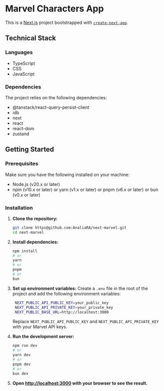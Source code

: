 # Marvel Characters App

This is a [Next.js](https://nextjs.org) project bootstrapped with [`create-next-app`](https://nextjs.org/docs/app/api-reference/cli/create-next-app).

## Technical Stack
### Languages
- TypeScript
- CSS
- JavaScript
### Dependencies
The project relies on the following dependencies:
- @tanstack/react-query-persist-client
- idb
- next
- react
- react-dom
- zustand

## Getting Started
### Prerequisites
Make sure you have the following installed on your machine:
- Node.js (v20.x or later)
- npm (v10.x or later) or yarn (v1.x or later) or pnpm (v6.x or later) or bun (v0.x or later)

### Installation
1. **Clone the repository:**

   ```bash
   git clone https@github.com:AnaliaRA/next-marvel.git
   cd next-marvel

2. **Install dependencies:**

    ```bash
    npm install
    # or
    yarn
    # or
    pnpm
    # or
    bun
    ```
   
3. **Set up environment variables:**
   Create a `.env` file in the root of the project and add the following environment variables:

   ```bash
    NEXT_PUBLIC_API_PUBLIC_KEY=your_public_key
    NEXT_PUBLIC_API_PRIVATE_KEY=your_private_key
    NEXT_PUBLIC_BASE_URL=http://localhost:3000
    ```
   Replace `NEXT_PUBLIC_API_PUBLIC_KEY` and `NEXT_PUBLIC_API_PRIVATE_KEY` with your Marvel API keys.


4. **Run the development server:**

    ```bash
    npm run dev
    # or
    yarn dev
    # or
    pnpm dev
    # or
    bun dev
    ```
   
5. **Open [http://localhost:3000](http://localhost:3000) with your browser to see the result.**

